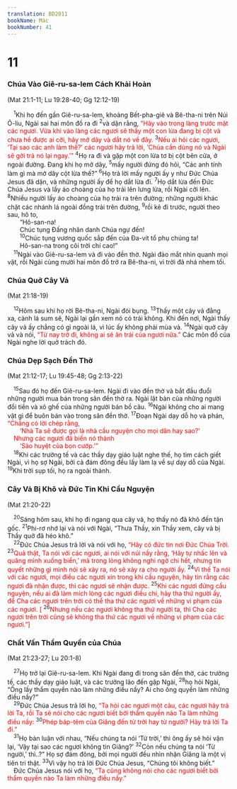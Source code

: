 ```yaml
---
translation: BD2011
bookName: Mác 
bookNumber: 41
---
```


<div class="title"><h1>11</h1><h3>Chúa Vào Giê-ru-sa-lem Cách Khải Hoàn</h3><p>(Mat 21:1-11; Lu 19:28-40; Gg 12:12-19)</p></div>
<span class="verse mac_11_1"> <sup>1</sup>Khi họ đến gần Giê-ru-sa-lem, khoảng Bết-pha-giê và Bê-tha-ni trên Núi Ô-liu, Ngài sai hai môn đồ ra đi </span>
<span class="verse mac_11_2"><sup>2</sup>và dặn rằng, <font color="red">“Hãy vào trong làng trước mặt các ngươi. Vừa khi vào làng các ngươi sẽ thấy một con lừa đang bị cột và chưa hề được ai cỡi, hãy mở dây và dắt nó về đây. </font></span>
<span class="verse mac_11_3"><sup>3</sup><font color="red">Nếu ai hỏi các ngươi, ‘Tại sao các anh làm thế?’ các ngươi hãy trả lời, ‘Chúa cần dùng nó và Ngài sẽ gởi trả nó lại ngay.’” </font></span>
<span class="verse mac_11_4"><sup>4</sup>Họ ra đi và gặp một con lừa tơ bị cột bên cửa, ở ngoài đường. Ðang khi họ mở dây, </span>
<span class="verse mac_11_5"><sup>5</sup>mấy người đứng đó hỏi, “Các anh tính làm gì mà mở dây cột lừa thế?” </span>
<span class="verse mac_11_6"><sup>6</sup>Họ trả lời mấy người ấy y như Ðức Chúa Jesus đã dặn, và những người ấy để họ dắt lừa đi. </span>
<span class="verse mac_11_7"><sup>7</sup>Họ dắt lừa đến Ðức Chúa Jesus và lấy áo choàng của họ trải lên lưng lừa, rồi Ngài cỡi lên. </span>
<span class="verse mac_11_8"><sup>8</sup>Nhiều người lấy áo choàng của họ trải ra trên đường; những người khác chặt các nhánh lá ngoài đồng trải trên đường, </span>
<span class="verse mac_11_9"><sup>9</sup>rồi kẻ đi trước, người theo sau, hô to,<br/>  “Hô-san-na! <br/>  Chúc tụng Ðấng nhân danh Chúa ngự đến!<br/></span>
<span class="verse mac_11_10">  <sup>10</sup>Chúc tụng vương quốc sắp đến của Ða-vít tổ phụ chúng ta!<br/>  Hô-san-na trong cõi trời chí cao!”<br/></span>
<span class="verse mac_11_11"> <sup>11</sup>Ngài vào Giê-ru-sa-lem và đi vào đền thờ. Ngài đảo mắt nhìn quanh mọi vật, rồi Ngài cùng mười hai môn đồ trở ra Bê-tha-ni, vì trời đã nhá nhem tối.<br/></span>
<div class="title"><h3>Chúa Quở Cây Vả</h3><p>(Mat 21:18-19)</p></div>
<span class="verse mac_11_12"> <sup>12</sup>Hôm sau khi họ rời Bê-tha-ni, Ngài đói bụng. </span>
<span class="verse mac_11_13"><sup>13</sup>Thấy một cây vả đằng xa, cành lá sum sê, Ngài lại gần xem nó có trái không. Khi đến nơi, Ngài thấy cây vả ấy chẳng có gì ngoài lá, vì lúc ấy không phải mùa vả. </span>
<span class="verse mac_11_14"><sup>14</sup>Ngài quở cây vả và nói, <font color="red">“Từ nay trở đi, không ai sẽ ăn trái của ngươi nữa.” </font>Các môn đồ của Ngài nghe lời quở trách đó.<br/></span>
<div class="title"><h3>Chúa Dẹp Sạch Ðền Thờ</h3><p>(Mat 21:12-17; Lu 19:45-48; Gg 2:13-22)</p></div>
<span class="verse mac_11_15"> <sup>15</sup>Sau đó họ đến Giê-ru-sa-lem. Ngài đi vào đền thờ và bắt đầu đuổi những người mua bán trong sân đền thờ ra. Ngài lật bàn của những người đổi tiền và xô ghế của những người bán bồ câu. </span>
<span class="verse mac_11_16"><sup>16</sup>Ngài không cho ai mang vật gì để buôn bán vào trong sân đền thờ. </span>
<span class="verse mac_11_17"><sup>17</sup>Ðoạn Ngài dạy dỗ họ và phán, <font color="red">“Chẳng có lời chép rằng,</font><br/>  <font color="red">‘Nhà Ta sẽ được gọi là nhà cầu nguyện cho mọi dân hay sao?’ </font><br/> <font color="red">Nhưng các ngươi đã biến nó thành </font><br/>  <font color="red">‘Sào huyệt của bọn cướp.’” </font><br/></span>
<span class="verse mac_11_18"> <sup>18</sup>Khi các trưởng tế và các thầy dạy giáo luật nghe thế, họ tìm cách giết Ngài, vì họ sợ Ngài, bởi cả đám đông đều lấy làm lạ về sự dạy dỗ của Ngài. </span>
<span class="verse mac_11_19"><sup>19</sup>Khi trời sụp tối, họ ra ngoài thành.<br/></span>
<div class="title"><h3>Cây Vả Bị Khô và Ðức Tin Khi Cầu Nguyện</h3><p>(Mat 21:20-22)</p></div>
<span class="verse mac_11_20"> <sup>20</sup>Sáng hôm sau, khi họ đi ngang qua cây vả, họ thấy nó đã khô đến tận gốc. </span>
<span class="verse mac_11_21"><sup>21</sup>Phi-rơ nhớ lại và nói với Ngài, “Thưa Thầy, xin Thầy xem, cây vả bị Thầy quở đã héo khô.”<br/></span>
<span class="verse mac_11_22"> <sup>22</sup>Ðức Chúa Jesus trả lời và nói với họ, <font color="red">“Hãy có đức tin nơi Ðức Chúa Trời. </font></span>
<span class="verse mac_11_23"><sup>23</sup><font color="red">Quả thật, Ta nói với các ngươi, ai nói với núi nầy rằng, ‘Hãy tự nhấc lên và quăng mình xuống biển,’ mà trong lòng không nghi ngờ chi hết, nhưng tin quyết những gì mình nói sẽ xảy ra, nó sẽ xảy ra cho người ấy. </font></span>
<span class="verse mac_11_24"><sup>24</sup><font color="red">Vì thế Ta nói với các ngươi, mọi điều các ngươi xin trong khi cầu nguyện, hãy tin rằng các ngươi đã nhận được, thì các ngươi sẽ nhận được. </font></span>
<span class="verse mac_11_25"><sup>25</sup><font color="red">Khi các ngươi đứng cầu nguyện, nếu ai đã làm mích lòng các ngươi điều chi, hãy tha thứ người ấy, để Cha các ngươi trên trời có thể tha thứ các ngươi về những vi phạm của các ngươi. [</font></span>
<span class="verse mac_11_26"><sup>26</sup><font color="red">Nhưng nếu các ngươi không tha thứ người ta, thì Cha các ngươi trên trời cũng sẽ không tha thứ các ngươi về những vi phạm của các ngươi.”] </font><br/></span>
<div class="title"><h3>Chất Vấn Thẩm Quyền của Chúa</h3><p>(Mat 21:23-27; Lu 20:1-8)</p></div>
<span class="verse mac_11_27"> <sup>27</sup>Họ trở lại Giê-ru-sa-lem. Khi Ngài đang đi trong sân đền thờ, các trưởng tế, các thầy dạy giáo luật, và các trưởng lão đến gặp Ngài, </span>
<span class="verse mac_11_28"><sup>28</sup>họ hỏi Ngài, “Ông lấy thẩm quyền nào làm những điều nầy? Ai cho ông quyền làm những điều nầy?”<br/></span>
<span class="verse mac_11_29"> <sup>29</sup>Ðức Chúa Jesus trả lời họ, <font color="red">“Ta hỏi các ngươi một câu, các ngươi hãy trả lời Ta, rồi Ta sẽ nói cho các ngươi biết bởi thẩm quyền nào Ta làm những điều nầy: </font></span>
<span class="verse mac_11_30"><sup>30</sup><font color="red">Phép báp-têm của Giăng đến từ trời hay từ người? Hãy trả lời Ta đi.”</font><br/></span>
<span class="verse mac_11_31"> <sup>31</sup>Họ bàn luận với nhau, “Nếu chúng ta nói ‘Từ trời,’ thì ông ấy sẽ hỏi vặn lại, ‘Vậy tại sao các ngươi không tin Giăng?’ </span>
<span class="verse mac_11_32"><sup>32</sup>Còn nếu chúng ta nói ‘Từ người,’ thì..?” Họ sợ đám đông, bởi mọi người đều nhìn nhận Giăng là một vị tiên tri thật. </span>
<span class="verse mac_11_33"><sup>33</sup>Vì vậy họ trả lời Ðức Chúa Jesus, “Chúng tôi không biết.”<br/> Ðức Chúa Jesus nói với họ, <font color="red">“Ta cũng không nói cho các ngươi biết bởi thẩm quyền nào Ta làm những điều nầy.”</font><br/></span>

